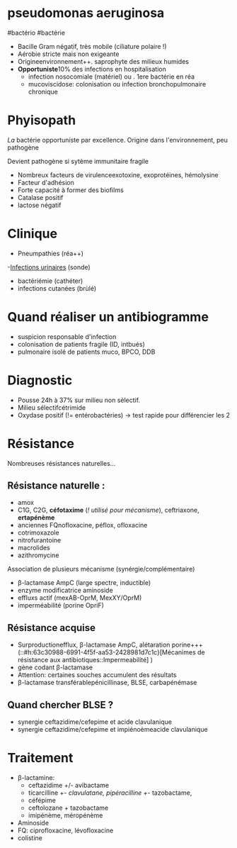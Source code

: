 # pseudomonas aeruginosa
#bactério #bactérie 


- Bacille Gram négatif, très mobile (ciliature polaire !) 
- Aérobie stricte mais non exigeante 
- Origineenvironnement++. saprophyte des milieux humides 
- **Opportuniste**10% des infections en hospitalisation 
    - infection nosocomiale (matériel) ou . 1ere bactérie en réa 
    - mucoviscidose: colonisation ou infection bronchopulmonaire chronique 


# Phyisopath


_La_ bactérie opportuniste par excellence.
Origine dans l'environnement, peu pathogène 

Devient pathogène si sytème immunitaire fragile 

- Nombreux facteurs de virulenceexotoxine, exoprotéines, hémolysine 
- Facteur d'adhésion 
- Forte capacité à former des biofilms 
- Catalase positif 
- lactose négatif 


# Clinique


- Pneumpathies (réa++) 

-[Infections urinaires](#infections-urinairesnorgmd) (sonde) 

- bactériémie (cathéter) 
- infections cutanées (brùlé) 


# Quand réaliser un antibiogramme


- suspicion responsable d'infection 
- colonisation de patients fragile (ID, intbués) 
- pulmonaire isolé de patients muco, BPCO, DDB 


# Diagnostic


- Pousse 24h à 37% sur milieu non sélectif. 
- Milieu sélectifcétrimide 
- Oxydase positif (!= entérobactéries) -> test rapide pour différencier les 2 


# Résistance


Nombreuses résistances naturelles… 


## Résistance naturelle :


- amox 
- C1G, C2G, **céfotaxime** (_! utilisé pour mécanisme_), ceftriaxone, **ertapénème** 
- anciennes FQnofloxacine, péflox, ofloxacine 
- cotrimoxazole 
- nitrofurantoine 
- macrolides 
- azithromycine 

Association de plusieurs mécanisme (synérgie/complémentaire) 

- β-lactamase AmpC (large spectre, inductible) 
- enzyme modificatrice aminoside 
- effluxs actif (mexAB-OprM, MexXY/OprM) 
- imperméabilité (porine OpriF) 


## Résistance acquise


- Surproductionefflux, β-lactamase AmpC, alétaration porine+++ (::#h:63c30988-6991-4f5f-aa53-2428981d7c1c}[Mécanimes de résistance aux antibiotiques::Impermeabilité] ) 
- gène codant β-lactamase 
- Attention: certaines souches accumulent des résultats 
- β-lactamase transférablepénicillinase, BLSE, carbapénémase 


## Quand chercher BLSE ?


- synergie ceftazidime/cefepime et acide clavulanique 
- synergie ceftazidime/cefepime et impiénoèmeacide clavulanique 


# Traitement


- β-lactamine: 
    - ceftazidime +/- avibactame 
    - ticarcilline +_- clavulatane, pipéracilline +_- tazobactame, 
    - céfépime 
    - ceftolozane + tazobactame 
    - imipénème, méropénème 
- Aminoside 
- FQ: ciprofloxacine, lévofloxacine 
- colistine 

